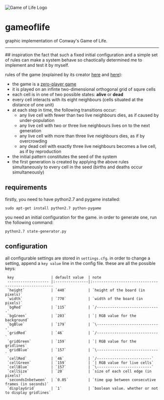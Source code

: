![Game of Life Logo](http://i.imgur.com/FOG2tBV.png)
# gameoflife
graphic implementation of Conway's Game of Life.

<hr>
## inspiration
the fact that such a fixed initial configuration and a simple set of rules can make a system behave so chaotically determined me to implement and test it by myself.

rules of the game (explained by its creator [here](https://www.youtube.com/watch?v=R9Plq-D1gEk) and [here](https://www.youtube.com/watch?v=E8kUJL04ELA)):
* the game is a [zero-player game](http://en.wikipedia.org/wiki/Zero-player_game)
* it is played on an infinte two-dimensional orthogonal grid of squre cells
* each cell is in one of two possible states: **alive** or **dead**
* every cell interacts with its eight neighbours (cells situated at the distance of one unit)
* at each step in time, the following transitions occur:
    * any live cell with fewer than two live neighbours dies, as if caused by under-population
    * any live cell with two or three live neighbours lives on to the next generation
    * any live cell with more than three live neighbours dies, as if by overcrowding
    * any dead cell with exactly three live neighbours becomes a live cell, as if by reproduction
* the initial pattern constitutes the seed of the system
* the first generation is created by applying the above rules simultaneously to every cell in the seed (births and deaths occur simultaneously)

## requirements

firstly, you need to have python2.7 and pygame installed:
```console
sudo apt-get install python2.7 python-pygame
```

you need an initial configuration for the game. in order to generate one, run the following command:
```console
python2.7 state-generator.py
```

## configuration

all configurable settings are stored in `settings.cfg`.
in order to change a setting, append a `key value` line in the config file.
these are all the possible keys:


     key                 | default value  | note
     ------------------- |:---------------|:----------------------------------------------------
     `height`            | `440`          | `height of the board (in pixels)`
     `width`             | `770`          | `width of the board (in pixels)`
     `bgRed`             | `115`          | `/-----------------------------`
     `bgGreen`           | `203`          | `| RGB value for the background`
     `bgBlue`            | `179`          | `\-----------------------------`
     `gridRed`           | `46`           | `/----------------------------`
     `gridGreen`         | `159`          | `| RGB value for the gridlines`
     `gridBlue`          | `157`          | `\----------------------------`
     `cellRed`           | `46`           | `/-------------------------`
     `cellGreen`         | `159`          | `| RGB value for live cells`
     `cellBlue`          | `157`          | `\-------------------------`
     `cellSize`          | `20`           | `size of each cell edge (in pixels)`
     `secondsInbetween`  | `0.05`         | `time gap between consecutive frames (in seconds)`
     `displayGrid`       | `1`            | `boolean value. whether or not to display gridlines`
